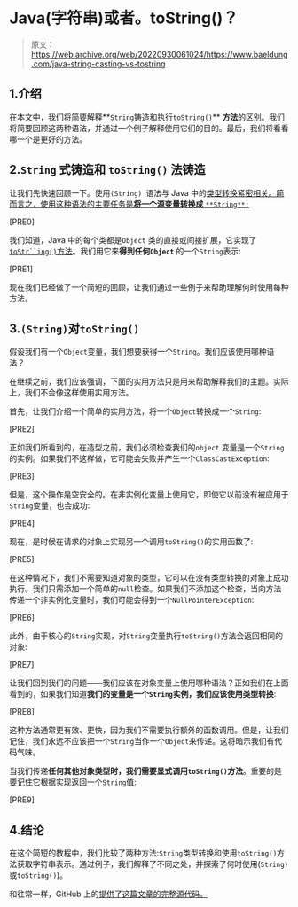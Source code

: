 # Java(字符串)或者。toString()？

> 原文：<https://web.archive.org/web/20220930061024/https://www.baeldung.com/java-string-casting-vs-tostring>

## 1.介绍

在本文中，我们将简要解释**`String`铸造和执行`toString()`** **方法**的区别。我们将简要回顾这两种语法，并通过一个例子解释使用它们的目的。最后，我们将看看哪一个是更好的方法。

## 2.`String` 式铸造和 **`toString()`** 法铸造

让我们先快速回顾一下。使用`(String) `语法与 Java 中的[类型转换紧密相关。简而言之，使用这种语法的主要任务是**将一个源变量转换成** `**String**:`](/web/20221129000201/https://www.baeldung.com/java-type-casting)

[PRE0]

我们知道，Java 中的每个类都是`Object` 类的直接或间接扩展，它实现了[`toStr``ing()`方法](/web/20221129000201/https://www.baeldung.com/java-tostring)。我们用它来**得到任何`Object`** 的一个`String`表示:

[PRE1]

现在我们已经做了一个简短的回顾，让我们通过一些例子来帮助理解何时使用每种方法。

## 3.`(String)`对`toString()`

假设我们有一个`Object`变量，我们想要获得一个`String`。我们应该使用哪种语法？

在继续之前，我们应该强调，下面的实用方法只是用来帮助解释我们的主题。实际上，我们不会像这样使用实用方法。

首先，让我们介绍一个简单的实用方法，将一个`Object`转换成一个`String`:

[PRE2]

正如我们所看到的，在造型之前，我们必须检查我们的`object` 变量是一个`String`的实例。如果我们不这样做，它可能会失败并产生一个`ClassCastException`:

[PRE3]

但是，这个操作是空安全的。在非实例化变量上使用它，即使它以前没有被应用于`String`变量，也会成功:

[PRE4]

现在，是时候在请求的对象上实现另一个调用`toString()`的实用函数了:

[PRE5]

在这种情况下，我们不需要知道对象的类型，它可以在没有类型转换的对象上成功执行。我们只需添加一个简单的`null`检查。如果我们不添加这个检查，当向方法传递一个非实例化变量时，我们可能会得到一个`NullPointerException`:

[PRE6]

此外，由于核心的`String`实现，对`String`变量执行`toString()`方法会返回相同的对象:

[PRE7]

让我们回到我们的问题——我们应该在对象变量上使用哪种语法？正如我们在上面看到的，如果我们知道**我们的变量是一个`String`实例，我们应该使用类型转换**:

[PRE8]

这种方法通常更有效、更快，因为我们不需要执行额外的函数调用。但是，让我们记住，我们永远不应该把一个`String`当作一个`Object`来传递。这将暗示我们有代码气味。

当我们传递**任何其他对象类型时，我们需要显式调用`toString()`方法**。重要的是要记住它根据实现返回一个`String`值:

[PRE9]

## 4.结论

在这个简短的教程中，我们比较了两种方法:`String`类型转换和使用`toString()`方法获取字符串表示。通过例子，我们解释了不同之处，并探索了何时使用(`String)`或`toString()`)。

和往常一样，GitHub 上的[提供了这篇文章的完整源代码。](https://web.archive.org/web/20221129000201/https://github.com/eugenp/tutorials/tree/master/core-java-modules/core-java-string-operations-3)